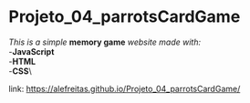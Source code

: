 # Projeto_04_parrotsCardGame
*This is a simple* **memory game** *website made with:*\
-**JavaScript**\
-**HTML**\
-**CSS**\

link: <https://alefreitas.github.io/Projeto_04_parrotsCardGame/>
